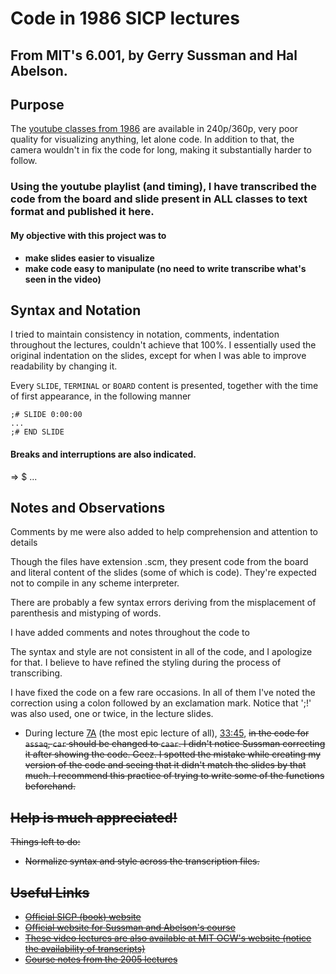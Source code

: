 
Code in 1986 SICP lectures
==========================

## From MIT's 6.001, by Gerry Sussman and Hal Abelson.

## Purpose

The [youtube classes from 1986](https://www.youtube.com/course?list=ECE18841CABEA24090) are available in 240p/360p, very poor quality for visualizing anything, let alone code. In addition to that, the camera wouldn't in fix the code for long, making it substantially harder to follow.

<h3><strong>
	Using the youtube playlist (and timing), I have transcribed the code from the board and slide present in ALL classes to text format and published it here.
</strong></h3>

#### My objective with this project was to
-	**make slides easier to visualize**
-	**make code easy to manipulate (no need to write transcribe what's seen in the video)**


Syntax and Notation
-------------------

I tried to maintain consistency in notation, comments, indentation throughout the lectures, couldn't achieve that 100%. I essentially used the original indentation on the slides, except for when I was able to improve readability by changing it.

Every `SLIDE`, `TERMINAL` or `BOARD` content is presented, together with the time of first appearance, in the following manner
	
	;# SLIDE 0:00:00
	...
	;# END SLIDE

#### Breaks and interruptions are also indicated.

=>
$
...


Notes and Observations
----------------------

Comments by me were also added to help comprehension and attention to details

Though the files have extension .scm, they present code from the board and literal content of the slides (some of which is code). They're expected not to compile in any scheme interpreter.

There are probably a few syntax errors deriving from the misplacement of parenthesis and mistyping of words.

I have added comments and notes throughout the code to 

The syntax and style are not consistent in all of the code, and I apologize for that. I believe to have refined the styling during the process of transcribing.

I have fixed the code on a few rare occasions. In all of them I've noted the correction using a colon followed by an exclamation mark. Notice that ';!' was also used, one or twice, in the lecture slides.

-	During lecture [7A]() (the most epic lecture of all), [33:45](http://youtu.be/0m6hoOelZH8?t=33m45s), <strike>in the code for `assaq`, `car` should be changed to `caar`.<strike>
	I didn't notice Sussman correcting it after showing the code. Geez.
	I spotted the mistake while creating my version of the code and seeing that it didn't match the slides by that much. I recommend this practice of trying to write some of the functions beforehand.


Help is much appreciated!
-------------------------

Things left to do:
- Normalize syntax and style across the transcription files.


Useful Links
------------

-	[Official SICP (book) website](http://mitpress.mit.edu/sicp/)
-	[Official website for Sussman and Abelson's course](http://groups.csail.mit.edu/mac/classes/6.001/abelson-sussman-lectures/)
-	[These video lectures are also available at MIT OCW's website (notice the availability of transcripts)](http://ocw.mit.edu/courses/electrical-engineering-and-computer-science/6-001-structure-and-interpretation-of-computer-programs-spring-2005/video-lectures/)
-	[Course notes from the 2005 lectures](http://ocw.mit.edu/courses/electrical-engineering-and-computer-science/6-001-structure-and-interpretation-of-computer-programs-spring-2005/lecture-notes/)